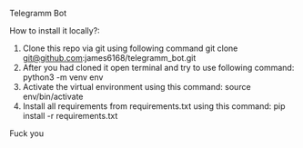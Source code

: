 Telegramm Bot

How to install it locally?:

1. Clone this repo via git using following command git clone git@github.com:james6168/telegramm_bot.git
2. After you had cloned it open terminal and try to use following command: python3 -m venv env
3. Activate the virtual environment using this command: source env/bin/activate
4. Install all requirements from requirements.txt using this command: pip install -r requirements.txt

Fuck you